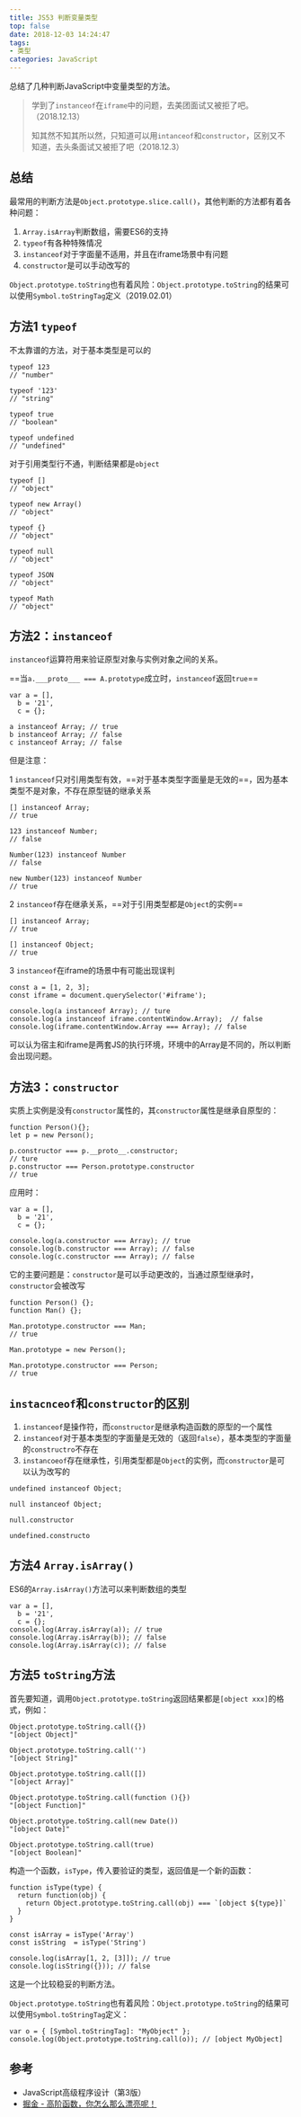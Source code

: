 ```yaml
---
title: JS53 判断变量类型
top: false
date: 2018-12-03 14:24:47
tags:
- 类型
categories: JavaScript
---
```


总结了几种判断JavaScript中变量类型的方法。

<!-- more -->

> 学到了`instanceof`在`iframe`中的问题，去美团面试又被拒了吧。（2018.12.13）
>
> 知其然不知其所以然，只知道可以用`intanceof`和`constructor`，区别又不知道，去头条面试又被拒了吧（2018.12.3）

## 总结

最常用的判断方法是`Object.prototype.slice.call()`，其他判断的方法都有着各种问题：

1. `Array.isArray`判断数组，需要ES6的支持
2. `typeof`有各种特殊情况
3. `instanceof`对于字面量不适用，并且在iframe场景中有问题
4. `constructor`是可以手动改写的

`Object.prototype.toString`也有着风险：`Object.prototype.toString`的结果可以使用`Symbol.toStringTag`定义（2019.02.01）

## 方法1 `typeof`

不太靠谱的方法，对于基本类型是可以的

```JS
typeof 123
// "number"

typeof '123'
// "string"

typeof true
// "boolean"

typeof undefined
// "undefined"
```
对于引用类型行不通，判断结果都是`object`

```JS
typeof []
// "object"

typeof new Array()
// "object"

typeof {}
// "object"

typeof null
// "object"

typeof JSON
// "object"

typeof Math
// "object"
```

## 方法2：`instanceof`

`instanceof`运算符用来验证原型对象与实例对象之间的关系。

==当`a.___proto___ === A.prototype`成立时，`instanceof`返回`true`==


```JS
var a = [],
  b = '21',
  c = {};

a instanceof Array; // true
b instanceof Array; // false
c instanceof Array; // false
```
但是注意：

1 `instanceof`只对引用类型有效，==对于基本类型字面量是无效的==，因为基本类型不是对象，不存在原型链的继承关系

```JS
[] instanceof Array;
// true

123 instanceof Number;
// false

Number(123) instanceof Number
// false

new Number(123) instanceof Number
// true
```

2 `instanceof`存在继承关系，==对于引用类型都是`Object`的实例==

```JS
[] instanceof Array;
// true

[] instanceof Object;
// true
```

3 `instanceof`在iframe的场景中有可能出现误判

```JS
const a = [1, 2, 3];
const iframe = document.querySelector('#iframe');

console.log(a instanceof Array); // ture
console.log(a instanceof iframe.contentWindow.Array);  // false
console.log(iframe.contentWindow.Array === Array); // false
```
可以认为宿主和iframe是两套JS的执行环境，环境中的Array是不同的，所以判断会出现问题。

## 方法3：`constructor`

实质上实例是没有`constructor`属性的，其`constructor`属性是继承自原型的：

```JS
function Person(){};
let p = new Person();

p.constructor === p.__proto__.constructor;
// ture
p.constructor === Person.prototype.constructor
// true
```
应用时：

```JS
var a = [],
  b = '21',
  c = {};

console.log(a.constructor === Array); // true
console.log(b.constructor === Array); // false
console.log(c.constructor === Array); // false
```
它的主要问题是：`constructor`是可以手动更改的，当通过原型继承时，`constructor`会被改写

```JS
function Person() {};
function Man() {};

Man.prototype.constructor === Man;
// true

Man.prototype = new Person();

Man.prototype.constructor === Person;
// true
```

## `instacnceof`和`constructor`的区别

1. `instanceof`是操作符，而`constructor`是继承构造函数的原型的一个属性
2. `instanceof`对于基本类型的字面量是无效的（返回`false`），基本类型的字面量的`constructro`不存在
3. `instancoeof`存在继承性，引用类型都是`Object`的实例，而`constructor`是可以认为改写的


```JS
undefined instanceof Object;

null instanceof Object;

null.constructor

undefined.constructo
```

## 方法4 `Array.isArray()`

ES6的`Array.isArray()`方法可以来判断数组的类型

```JS
var a = [],
  b = '21',
  c = {};
console.log(Array.isArray(a)); // true
console.log(Array.isArray(b)); // false
console.log(Array.isArray(c)); // false
```

## 方法5 `toString`方法

首先要知道，调用`Object.prototype.toString`返回结果都是`[object xxx]`的格式，例如：

```JS
Object.prototype.toString.call({})
"[object Object]"

Object.prototype.toString.call('')
"[object String]"

Object.prototype.toString.call([])
"[object Array]"

Object.prototype.toString.call(function (){})
"[object Function]"

Object.prototype.toString.call(new Date())
"[object Date]"

Object.prototype.toString.call(true)
"[object Boolean]"
```
构造一个函数，`isType`，传入要验证的类型，返回值是一个新的函数：

```JS
function isType(type) {
  return function(obj) {
    return Object.prototype.toString.call(obj) === `[object ${type}]`
  }
}

const isArray = isType('Array')
const isString  = isType('String')

console.log(isArray[1, 2, [3]]); // true
console.log(isString({})); // false
```
这是一个比较稳妥的判断方法。


`Object.prototype.toString`也有着风险：`Object.prototype.toString`的结果可以使用`Symbol.toStringTag`定义：

```JS
var o = { [Symbol.toStringTag]: "MyObject" };
console.log(Object.prototype.toString.call(o)); // [object MyObject]
```


## 参考
- JavaScript高级程序设计（第3版）
- [掘金 - 高阶函数，你怎么那么漂亮呢！](https://juejin.im/post/5ad6b34a6fb9a028cc61bfb3?utm_medium=fe&utm_source=weixinqun) 
